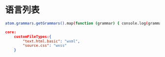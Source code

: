 # 语言列表

```bash
atom.grammars.getGrammars().map(function (grammar) { console.log(grammar.scopeName); })
```

```json
core:
    customFileTypes:{
        "text.html.basic": "wxml",
        "source.css": "wxss"
    }
```
